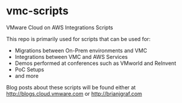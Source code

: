 # vmc-scripts
VMware Cloud on AWS Integrations Scripts

This repo is primarily used for scripts that can be used for:
* Migrations between On-Prem environments and VMC
* Integrations between VMC and AWS Services
* Demos performed at conferences such as VMworld and ReInvent
* PoC Setups
* and more

Blog posts about these scripts will be found either at http://blogs.cloud.vmware.com or http://brianjgraf.com
